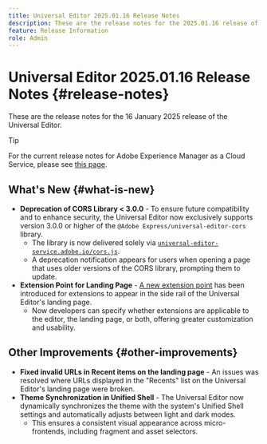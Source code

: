 ```yaml
---
title: Universal Editor 2025.01.16 Release Notes
description: These are the release notes for the 2025.01.16 release of the Universal Editor.
feature: Release Information
role: Admin
---
```


# Universal Editor 2025.01.16 Release Notes {#release-notes}

These are the release notes for the 16 January 2025 release of the Universal Editor.

>[!TIP]
>
>For the current release notes for Adobe Experience Manager as a Cloud Service, please see [this page](/help/release-notes/release-notes-cloud/release-notes-current.md).

## What's New {#what-is-new}

* **Deprecation of CORS Library < 3.0.0** - To ensure future compatibility and to enhance security, the Universal Editor now exclusively supports version 3.0.0 or higher of the 
`@Adobe Express/universal-editor-cors` library.
  * The library is now delivered solely via [`universal-editor-service.adobe.io/cors.js`](http://universal-editor-service.adobe.io/cors.js).
  * A deprecation notification appears for users when opening a page that uses older versions of the CORS library, prompting them to update.
* **Extension Point for Landing Page** - [A new extension point](/help/implementing/universal-editor/customizing.md#extending) has been introduced for extensions to appear in the side rail of the Universal Editor's landing page.
   * Now developers can specify whether extensions are applicable to the editor, the landing page, or both, offering greater customization and usability.

## Other Improvements {#other-improvements}

* **Fixed invalid URLs in Recent items on the landing page** - An issues was resolved where URLs displayed in the "Recents" list on the Universal Editor's landing page were broken.
* **Theme Synchronization in Unified Shell** - The Universal Editor now dynamically synchronizes the theme with the system's Unified Shell settings and automatically adjusts between light and dark modes.
  * This ensures a consistent visual appearance across micro-frontends, including fragment and asset selectors.
